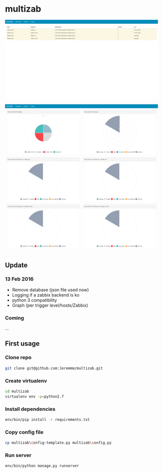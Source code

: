 # multizab
![ScreenShot](https://github.com/Jeremmm/multizab/blob/master/multizab/static/img/multizab_screen.png)

![ScreenShot](https://github.com/Jeremmm/multizab/blob/master/multizab/static/img/multizab_screen_graphics.png)


## Update
### 13 Feb 2016
 - Remove database (json file used now)
 - Logging if a zabbix backend is ko
 - python 3 compatibility
 - Graph (per trigger level/hosts/Zabbix)

### Coming
 ...

## First usage

### Clone repo
```bash
git clone git@github.com:Jeremmm/multizab.git
```

### Create virtualenv
```bash
cd multizab
virtualenv env -p=python2.7
```

### Install dependencies
```bash
env/bin/pip install -r requirements.txt
```

### Copy config file
```bash
cp multizab\config-template.py multizab\config.py
```

### Run server
```bash
env/bin/python manage.py runserver
```

